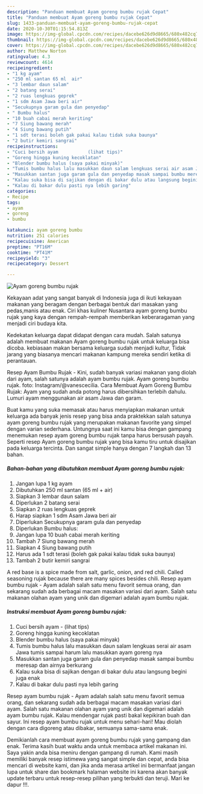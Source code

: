 ```yaml
---
description: "Panduan membuat Ayam goreng bumbu rujak Cepat"
title: "Panduan membuat Ayam goreng bumbu rujak Cepat"
slug: 1433-panduan-membuat-ayam-goreng-bumbu-rujak-cepat
date: 2020-10-30T01:15:54.813Z
image: https://img-global.cpcdn.com/recipes/dacebe626d9d8665/680x482cq70/ayam-goreng-bumbu-rujak-foto-resep-utama.jpg
thumbnail: https://img-global.cpcdn.com/recipes/dacebe626d9d8665/680x482cq70/ayam-goreng-bumbu-rujak-foto-resep-utama.jpg
cover: https://img-global.cpcdn.com/recipes/dacebe626d9d8665/680x482cq70/ayam-goreng-bumbu-rujak-foto-resep-utama.jpg
author: Matthew Norton
ratingvalue: 4.3
reviewcount: 4614
recipeingredient:
- "1 kg ayam"
- "250 ml santan 65 ml  air"
- "3 lembar daun salam"
- "2 batang serai"
- "2 ruas lengkuas geprek"
- "1 sdm Asam Jawa beri air"
- "Secukupnya garam gula dan penyedap"
- " Bumbu halus"
- "10 buah cabai merah keriting"
- "7 Siung bawang merah"
- "4 Siung bawang putih"
- "1 sdt terasi boleh gak pakai kalau tidak suka baunya"
- "2 butir kemiri sangrai"
recipeinstructions:
- "Cuci bersih ayam           (lihat tips)"
- "Goreng hingga kuning kecoklatan"
- "Blender bumbu halus (saya pakai minyak)"
- "Tumis bumbu halus lalu masukkan daun salam lengkuas serai air asam Jawa tumis sampai harum lalu masukkan ayam goreng nya"
- "Masukkan santan juga garam gula dan penyedap masak sampai bumbu meresap dan airnya berkurang"
- "Kalau suka bisa di sajikan dengan di bakar dulu atau langsung begini juga enak"
- "Kalau di bakar dulu pasti nya lebih garing"
categories:
- Recipe
tags:
- ayam
- goreng
- bumbu

katakunci: ayam goreng bumbu 
nutrition: 251 calories
recipecuisine: American
preptime: "PT16M"
cooktime: "PT41M"
recipeyield: "3"
recipecategory: Dessert

---
```



![Ayam goreng bumbu rujak](https://img-global.cpcdn.com/recipes/dacebe626d9d8665/680x482cq70/ayam-goreng-bumbu-rujak-foto-resep-utama.jpg)

Kekayaan adat yang sangat banyak di Indonesia juga di ikuti kekayaan makanan yang beragam dengan berbagai bentuk dari masakan yang pedas,manis atau enak. Ciri khas kuliner Nusantara ayam goreng bumbu rujak yang kaya dengan rempah-rempah memberikan keberaragaman yang menjadi ciri budaya kita.


Kedekatan keluarga dapat didapat dengan cara mudah. Salah satunya adalah membuat makanan Ayam goreng bumbu rujak untuk keluarga bisa dicoba. kebiasaan makan bersama keluarga sudah menjadi kultur, Tidak jarang yang biasanya mencari makanan kampung mereka sendiri ketika di perantauan.

Resep Ayam Bumbu Rujak - Kini, sudah banyak variasi makanan yang diolah dari ayam, salah satunya adalah ayam bumbu rujak. Ayam goreng bumbu rujak. foto: Instagram/@vanescecilia. Cara Membuat Ayam Goreng Bumbu Rujak: Ayam yang sudah anda potong harus dibersihkan terlebih dahulu. Lumuri ayam menggunakan air asam Jawa dan garam.

Buat kamu yang suka memasak atau harus menyiapkan makanan untuk keluarga ada banyak jenis resep yang bisa anda praktekkan salah satunya ayam goreng bumbu rujak yang merupakan makanan favorite yang simpel dengan varian sederhana. Untungnya saat ini kamu bisa dengan gampang menemukan resep ayam goreng bumbu rujak tanpa harus bersusah payah.
Seperti resep Ayam goreng bumbu rujak yang bisa kamu tiru untuk disajikan pada keluarga tercinta. Dan sangat simple hanya dengan 7 langkah dan 13 bahan.


<!--inarticleads1-->

##### Bahan-bahan yang dibutuhkan membuat Ayam goreng bumbu rujak:

1. Jangan lupa 1 kg ayam
1. Dibutuhkan 250 ml santan (65 ml + air)
1. Siapkan 3 lembar daun salam
1. Diperlukan 2 batang serai
1. Siapkan 2 ruas lengkuas geprek
1. Harap siapkan 1 sdm Asam Jawa beri air
1. Diperlukan Secukupnya garam gula dan penyedap
1. Diperlukan  Bumbu halus:
1. Jangan lupa 10 buah cabai merah keriting
1. Tambah 7 Siung bawang merah
1. Siapkan 4 Siung bawang putih
1. Harus ada 1 sdt terasi (boleh gak pakai kalau tidak suka baunya)
1. Tambah 2 butir kemiri sangrai


A red base is a spice made from salt, garlic, onion, and red chili. Called seasoning rujak because there are many spices besides chili. Resep ayam bumbu rujak - Ayam adalah salah satu menu favorit semua orang, dan sekarang sudah ada berbagai macam masakan variasi dari ayam. Salah satu makanan olahan ayam yang unik dan digemari adalah ayam bumbu rujak. 

<!--inarticleads2-->

##### Instruksi membuat  Ayam goreng bumbu rujak:

1. Cuci bersih ayam -           (lihat tips)
1. Goreng hingga kuning kecoklatan
1. Blender bumbu halus (saya pakai minyak)
1. Tumis bumbu halus lalu masukkan daun salam lengkuas serai air asam Jawa tumis sampai harum lalu masukkan ayam goreng nya
1. Masukkan santan juga garam gula dan penyedap masak sampai bumbu meresap dan airnya berkurang
1. Kalau suka bisa di sajikan dengan di bakar dulu atau langsung begini juga enak
1. Kalau di bakar dulu pasti nya lebih garing


Resep ayam bumbu rujak - Ayam adalah salah satu menu favorit semua orang, dan sekarang sudah ada berbagai macam masakan variasi dari ayam. Salah satu makanan olahan ayam yang unik dan digemari adalah ayam bumbu rujak. Kalau mendengar rujak pasti bakal kepikiran buah dan sayur. Ini resep ayam bumbu rujak untuk menu sehari-hari! Mau diolah dengan cara digoreng atau dibakar, semuanya sama-sama enak. 

Demikianlah cara membuat ayam goreng bumbu rujak yang gampang dan enak. Terima kasih buat waktu anda untuk membaca artikel makanan ini. Saya yakin anda bisa meniru dengan gampang di rumah. Kami masih memiliki banyak resep istimewa yang sangat simple dan cepat, anda bisa mencari di website kami, dan jika anda merasa artikel ini bermanfaat jangan lupa untuk share dan bookmark halaman website ini karena akan banyak update terbaru untuk resep-resep pilihan yang terbukti dan teruji. Mari ke dapur !!!. 
